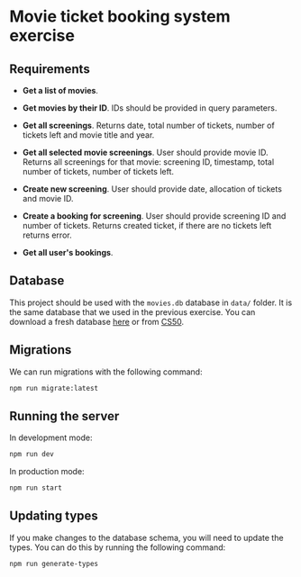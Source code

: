 # Movie ticket booking system exercise

## Requirements

- **Get a list of movies**.

- **Get movies by their ID**. IDs should be provided in query parameters.

- **Get all screenings**. Returns date, total number of tickets, number of tickets left and movie title and year.

- **Get all selected movie screenings**. User should provide movie ID. Returns all screenings for that movie: screening ID, timestamp, total number of tickets, number of tickets left.

- **Create new screening**. User should provide date, allocation of tickets and movie ID.

- **Create a booking for screening**. User should provide screening ID and number of tickets. Returns created ticket, if there are no tickets left returns error.

- **Get all user's bookings**.

## Database

This project should be used with the `movies.db` database in `data/` folder. It is the same database that we used in the previous exercise. You can download a fresh database [here](https://cdn.cs50.net/2022/fall/psets/7/movies.zip) or from [CS50](https://cs50.harvard.edu/x/2023/psets/7/movies/).

## Migrations

We can run migrations with the following command:

```bash
npm run migrate:latest
```

## Running the server

In development mode:

```bash
npm run dev
```

In production mode:

```bash
npm run start
```

## Updating types

If you make changes to the database schema, you will need to update the types. You can do this by running the following command:

```bash
npm run generate-types
```
